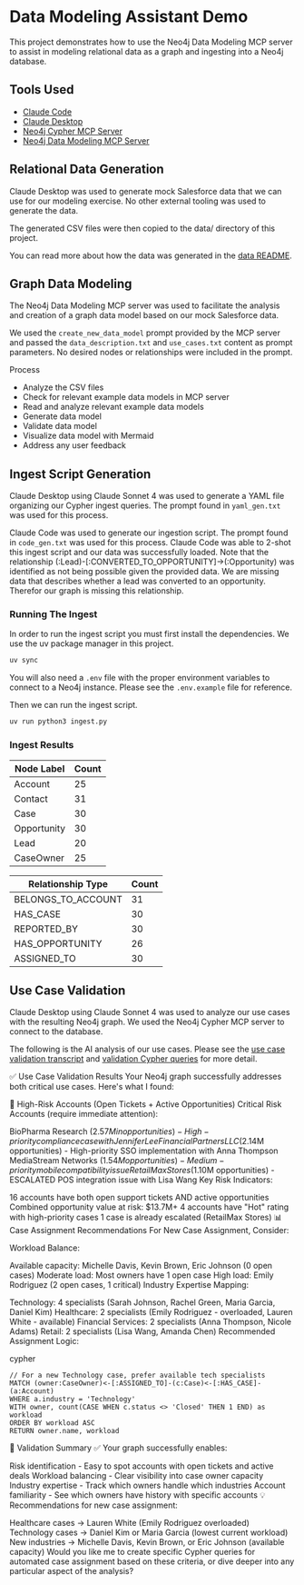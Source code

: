 # Data Modeling Assistant Demo

This project demonstrates how to use the Neo4j Data Modeling MCP server to assist in modeling relational data as a graph and ingesting into a Neo4j database.

## Tools Used

* [Claude Code](https://www.anthropic.com/claude-code)
* [Claude Desktop](https://claude.ai/download)
* [Neo4j Cypher MCP Server](https://github.com/neo4j-contrib/mcp-neo4j/tree/main/servers/mcp-neo4j-cypher)
* [Neo4j Data Modeling MCP Server](https://github.com/neo4j-contrib/mcp-neo4j/tree/main/servers/mcp-neo4j-data-modeling)

## Relational Data Generation

Claude Desktop was used to generate mock Salesforce data that we can use for our modeling exercise. No other external tooling was used to generate the data. 

The generated CSV files were then copied to the data/ directory of this project.

You can read more about how the data was generated in the [data README](./data/README.md).

## Graph Data Modeling

The Neo4j Data Modeling MCP server was used to facilitate the analysis and creation of a graph data model based on our mock Salesforce data. 

We used the `create_new_data_model` prompt provided by the MCP server and passed the `data_description.txt` and `use_cases.txt` content as prompt parameters. No desired nodes or relationships were included in the prompt.

Process
* Analyze the CSV files
* Check for relevant example data models in MCP server
* Read and analyze relevant example data models
* Generate data model
* Validate data model
* Visualize data model with Mermaid
* Address any user feedback

## Ingest Script Generation

Claude Desktop using Claude Sonnet 4 was used to generate a YAML file organizing our Cypher ingest queries. The prompt found in `yaml_gen.txt` was used for this process.

Claude Code was used to generate our ingestion script. The prompt found in `code_gen.txt` was used for this process. Claude Code was able to 2-shot this ingest script and our data was successfully loaded. Note that the relationship (:Lead)-[:CONVERTED_TO_OPPORTUNITY]->(:Opportunity) was identified as not being possible given the provided data. We are missing data that describes whether a lead was converted to an opportunity. Therefor our graph is missing this relationship.

### Running The Ingest

In order to run the ingest script you must first install the dependencies. We use the uv package manager in this project.

```bash
uv sync
```

You will also need a `.env` file with the proper environment variables to connect to a Neo4j instance. Please see the `.env.example` file for reference.

Then we can run the ingest script.

```bash
uv run python3 ingest.py
```

### Ingest Results

| Node Label | Count |
|-----------|-------|
| Account | 25 |
| Contact | 31 |
| Case | 30 |
| Opportunity | 30 |
| Lead | 20 |
| CaseOwner | 25 |

| Relationship Type | Count |
|-------------------|-------|
| BELONGS_TO_ACCOUNT | 31 |
| HAS_CASE | 30 |
| REPORTED_BY | 30 |
| HAS_OPPORTUNITY | 26 |
| ASSIGNED_TO | 30 |

## Use Case Validation

Claude Desktop using Claude Sonnet 4 was used to analyze our use cases with the resulting Neo4j graph. We used the Neo4j Cypher MCP server to connect to the database. 

The following is the AI analysis of our use cases. Please see the [use case validation transcript](./transcripts/use_case_validation.txt) and [validation Cypher queries](./validation_config.yaml) for more detail.

✅ Use Case Validation Results
Your Neo4j graph successfully addresses both critical use cases. Here's what I found:

🚨 High-Risk Accounts (Open Tickets + Active Opportunities)
Critical Risk Accounts (require immediate attention):

BioPharma Research ($2.57M in opportunities) - High-priority compliance case with Jennifer Lee
Financial Partners LLC ($2.14M opportunities) - High-priority SSO implementation with Anna Thompson
MediaStream Networks ($1.54M opportunities) - Medium-priority mobile compatibility issue
RetailMax Stores ($1.10M opportunities) - ESCALATED POS integration issue with Lisa Wang
Key Risk Indicators:

16 accounts have both open support tickets AND active opportunities
Combined opportunity value at risk: $13.7M+
4 accounts have "Hot" rating with high-priority cases
1 case is already escalated (RetailMax Stores)
📊 Case Assignment Recommendations
For New Case Assignment, Consider:

Workload Balance:

Available capacity: Michelle Davis, Kevin Brown, Eric Johnson (0 open cases)
Moderate load: Most owners have 1 open case
High load: Emily Rodriguez (2 open cases, 1 critical)
Industry Expertise Mapping:

Technology: 4 specialists (Sarah Johnson, Rachel Green, Maria Garcia, Daniel Kim)
Healthcare: 2 specialists (Emily Rodriguez - overloaded, Lauren White - available)
Financial Services: 2 specialists (Anna Thompson, Nicole Adams)
Retail: 2 specialists (Lisa Wang, Amanda Chen)
Recommended Assignment Logic:

cypher

```cypher
// For a new Technology case, prefer available tech specialists
MATCH (owner:CaseOwner)<-[:ASSIGNED_TO]-(c:Case)<-[:HAS_CASE]-(a:Account)
WHERE a.industry = 'Technology'
WITH owner, count(CASE WHEN c.status <> 'Closed' THEN 1 END) as workload
ORDER BY workload ASC
RETURN owner.name, workload
```
🎯 Validation Summary
✅ Your graph successfully enables:

Risk identification - Easy to spot accounts with open tickets and active deals
Workload balancing - Clear visibility into case owner capacity
Industry expertise - Track which owners handle which industries
Account familiarity - See which owners have history with specific accounts
💡 Recommendations for new case assignment:

Healthcare cases → Lauren White (Emily Rodriguez overloaded)
Technology cases → Daniel Kim or Maria Garcia (lowest current workload)
New industries → Michelle Davis, Kevin Brown, or Eric Johnson (available capacity)
Would you like me to create specific Cypher queries for automated case assignment based on these criteria, or dive deeper into any particular aspect of the analysis?



